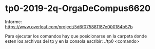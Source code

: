 # tp0-2019-2q-OrgaDeCompus6620

Informe:     
  https://www.overleaf.com/project/5d6f075881187e000184b57b

Para ejecutar los comandos hay que posicionarse en la carpeta donde esten los archivos del tp y en la consola escribir: ./tp0 \<comando\>
